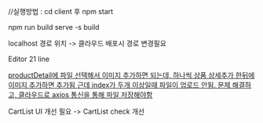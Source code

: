 //실행방법 : cd client 후 npm start

npm run build
serve -s build





localhost 경로 위치 -> 클라우드 배포시 경로 변경필요

Editor 21 line

<u>productDetail에 파일 선택해서 이미지 추가하면 되는데, 하나씩 상품 상세추가 한뒤에 이미지 추가하면 추가됨 </u>
<u>근데 index가 두개 이상일때 파일이 업로드 안됨. 문제 해결하고, 클라우드로 axios 통신을 통해 파일 저장해야함</u>

CartList UI 개선 필요 -> CartList check 개선